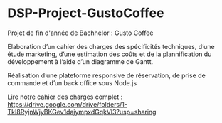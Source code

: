 # DSP-Project-GustoCoffee
Projet de fin d'année de Bachhelor : Gusto Coffee

Elaboration d’un cahier des charges des spécificités techniques, d’une étude marketing, d’une estimation des coûts et de la plannification du développement à l’aide d’un diagramme de Gantt.

Réalisation d’une plateforme responsive de réservation, de prise de commande et d’un back office sous Node.js

Lire notre cahier des charges complet : 
https://drive.google.com/drive/folders/1-TkI8RyjnWjyBKGev1dajympxdGqkVl3?usp=sharing
